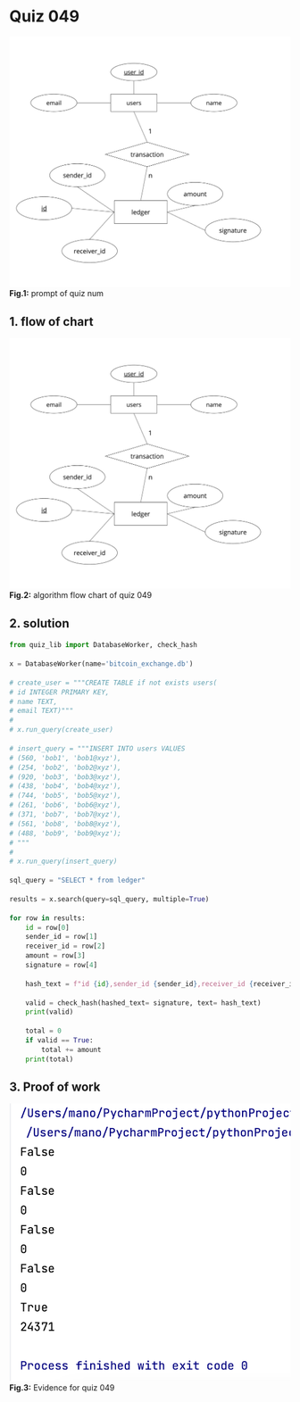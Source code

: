 # Quiz 049
![quiz_diagram_049.jpg](..%2F..%2Fassets%2Fflowchart%2Fflowchart_043-050%2Fquiz_diagram_049.jpg)
**Fig.1:** prompt of quiz num

## 1. flow of chart
![quiz_diagram_049.jpg](..%2F..%2Fassets%2Fflowchart%2Fflowchart_043-050%2Fquiz_diagram_049.jpg)
**Fig.2:** algorithm flow chart of quiz 049

## 2. solution
```.py
from quiz_lib import DatabaseWorker, check_hash

x = DatabaseWorker(name='bitcoin_exchange.db')

# create_user = """CREATE TABLE if not exists users(
# id INTEGER PRIMARY KEY,
# name TEXT,
# email TEXT)"""
#
# x.run_query(create_user)

# insert_query = """INSERT INTO users VALUES
# (560, 'bob1', 'bob1@xyz'),
# (254, 'bob2', 'bob2@xyz'),
# (920, 'bob3', 'bob3@xyz'),
# (438, 'bob4', 'bob4@xyz'),
# (744, 'bob5', 'bob5@xyz'),
# (261, 'bob6', 'bob6@xyz'),
# (371, 'bob7', 'bob7@xyz'),
# (561, 'bob8', 'bob8@xyz'),
# (488, 'bob9', 'bob9@xyz');
# """
#
# x.run_query(insert_query)

sql_query = "SELECT * from ledger"

results = x.search(query=sql_query, multiple=True)

for row in results:
    id = row[0]
    sender_id = row[1]
    receiver_id = row[2]
    amount = row[3]
    signature = row[4]

    hash_text = f"id {id},sender_id {sender_id},receiver_id {receiver_id},amount {amount}"

    valid = check_hash(hashed_text= signature, text= hash_text)
    print(valid)

    total = 0
    if valid == True:
        total += amount
    print(total)
```

## 3. Proof of work
![evidence_049.png](..%2F..%2Fassets%2Fevidence%2Fevidence_043-050%2Fevidence_049.png)
**Fig.3:** Evidence for quiz 049
